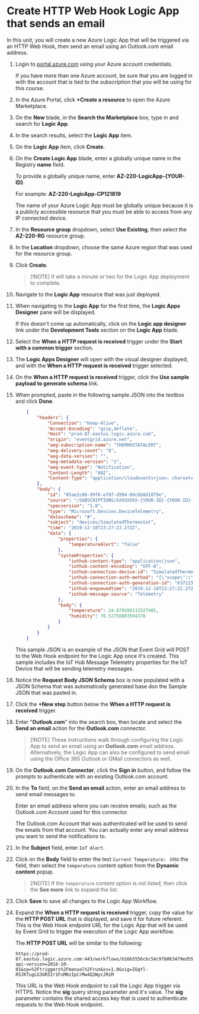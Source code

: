 # Create HTTP Web Hook Logic App that sends an email

In this unit, you will create a new Azure Logic App that will be triggered via an HTTP Web Hook, then send an email using an Outlook.com email address.

1. Login to [portal.azure.com](https://portal.azure.com) using your Azure account credentials.

    If you have more than one Azure account, be sure that you are logged in with the account that is tied to the subscription that you will be using for this course.

1. In the Azure Portal, click **+Create a resource** to open the Azure Marketplace.

1. On the **New** blade, in the **Search the Marketplace** box, type in and search for **Logic App**.

1. In the search results, select the **Logic App** item.

1. On the **Logic App** item, click **Create**.

1. On the **Create Logic App** blade, enter a globally unique name in the Registry **name** field.

    To provide a globally unique name, enter **AZ-220-LogicApp-{YOUR-ID}**.

    For example: **AZ-220-LogicApp-CP121819**

    The name of your Azure Logic App must be globally unique because it is a publicly accessible resource that you must be able to access from any IP connected device.

1. In the **Resource group** dropdown, select **Use Existing**, then select the **AZ-220-RG** resource group.

1. In the **Location** dropdown, choose the same Azure region that was used for the resource group.

1. Click **Create**.

    > [!NOTE] It will take a minute or two for the Logic App deployment to complete.

1. Navigate to the **Logic App** resource that was just deployed.

1. When navigating to the **Logic App** for the first time, the **Logic Apps Designer** pane will be displayed.

    If this doesn't come up automatically, click on the **Logic app designer** link under the **Development Tools** section on the **Logic App** blade.

1. Select the **When a HTTP request is received** trigger under the **Start with a common trigger** section.

1. The **Logic Apps Designer** will open with the visual designer displayed, and with the **When a HTTP request is received** trigger selected.

1. On the **When a HTTP request is received** trigger, click the **Use sample payload to generate schema** link.

1. When prompted, paste in the following sample JSON into the textbox and click **Done**.

    ```json
        {
            "headers": {
                "Connection": "Keep-Alive",
                "Accept-Encoding": "gzip,deflate",
                "Host": "prod-87.eastus.logic.azure.com",
                "origin": "eventgrid.azure.net",
                "aeg-subscription-name": "THERMOSTATALERT",
                "aeg-delivery-count": "0",
                "aeg-data-version": "",
                "aeg-metadata-version": "1",
                "aeg-event-type": "Notification",
                "Content-Length": "882",
                "Content-Type": "application/cloudevents+json; charset=utf-8"
            },
            "body": {
                "id": "05ae2c06-d9f6-ef8f-d994-0dcbb8d1879e",
                "source": "/SUBSCRIPTIONS/XXXXXXXX-{YOUR-ID}-{YOUR-ID}-{YOUR-ID}-XXXXXXXXXXXX/RESOURCEGROUPS/AZ-220-RG/PROVIDERS/MICROSOFT.DEVICES/IOTHUBS/AZ-220-HUB-CP1119",
                "specversion": "1.0",
                "type": "Microsoft.Devices.DeviceTelemetry",
                "dataschema": "#",
                "subject": "devices/SimulatedThermostat",
                "time": "2019-12-18T23:27:22.272Z",
                "data": {
                    "properties": {
                        "temperatureAlert": "false"
                    },
                    "systemProperties": {
                        "iothub-content-type": "application/json",
                        "iothub-content-encoding": "UTF-8",
                        "iothub-connection-device-id": "SimulatedThermostat",
                        "iothub-connection-auth-method": "{\"scope\":\"device\",\"type\":\"sas\",\"issuer\":\"iothub\",\"acceptingIpFilterRule\":null}",
                        "iothub-connection-auth-generation-id": "637123016160268927",
                        "iothub-enqueuedtime": "2019-12-18T23:27:22.272Z",
                        "iothub-message-source": "Telemetry"
                    },
                    "body": {
                        "temperature": 24.679108131527485,
                        "humidity": 70.52756003594378
                    }
                }
            }
        }
    ```

    This sample JSON is an example of the JSON that Event Grid will POST to the Web Hook endpoint for the Logic App once it's created. This sample includes the IoT Hub Message Telemetry properties for the IoT Device that will be sending telemetry messages.

1. Notice the **Request Body JSON Schema** box is now populated with a JSON Schema that was automatically generated base don the Sample JSON that was pasted in.

1. Click the **+New step** button below the **When a HTTP request is received** trigger.

1. Enter "**Outlook.com**" into the search box, then locate and select the **Send an email** action for the **Outlook.com** connector.

    > [!NOTE] These instructions walk through configuring the Logic App to send an email using an **Outlook.com** email address. Alternatively, the Logic App can also be configured to send email using the Office 365 Outlook or GMail connectors as well.

1. On the **Outlook.com Connector**, click the **Sign in** button, and follow the prompts to authenticate with an existing Outlook.com account.

1. In the **To** field, on the **Send an email** action, enter an email address to send email messages to.

    Enter an email address where you can receive emails; such as the Outlook.com Account used for this connector.

    The Outlook.com Account that was authenticated will be used to send the emails from that account. You can actually enter any email address you want to send the notifications to.

1. In the **Subject** field, enter `IoT Alert`.

1. Click on the **Body** field to enter the text `Current Temperature: ` into the field, then select the `temperature` content option from the **Dynamic content** popup.

    > [!NOTE] If the `temperature` content option is not listed, then click the **See more** link to expand the list.

1. Click **Save** to save all changes to the Logic App Workflow.

1. Expand the **When a HTTP request is received** trigger, copy the value for the **HTTP POST URL** that is displayed, and save it for future referent. This is the Web Hook endpoint URL for the Logic App that will be used by Event Grid to trigger the execution of the Logic App workflow.

    The **HTTP POST URL** will be similar to the following:

    ```text
    https://prod-87.eastus.logic.azure.com:443/workflows/b16b5556cbc54c97b063479ed55b2669/triggers/manual/paths/invoke?api-version=2016-10-01&sp=%2Ftriggers%2Fmanual%2Frun&sv=1.0&sig=ZGqYl-R5JKTugLG3GR5Ir1FuM0zIpCrMw4Q2WycJRiM
    ```

    This URL is the Web Hook endpoint to call the Logic App trigger via HTTPS. Notice the **sig** query string parameter and it's value. The **sig** parameter contains the shared access key that is used to authenticate requests to the Web Hook endpoint.

